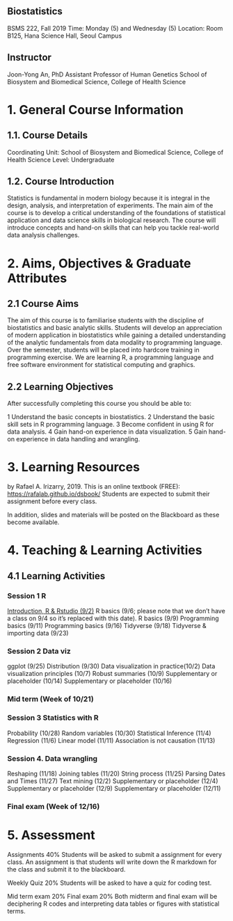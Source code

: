 ## Biostatistics 
BSMS 222, Fall 2019
Time: Monday (5) and Wednesday (5)
Location: Room B125, Hana Science Hall, Seoul Campus

## Instructor
Joon-Yong An, PhD
Assistant Professor of Human Genetics
School of Biosystem and Biomedical Science, College of Health Science

# 1. General Course Information
## 1.1. Course Details
Coordinating Unit: School of Biosystem and Biomedical Science, College of Health Science
Level: Undergraduate 

## 1.2. Course Introduction
Statistics is fundamental in modern biology because it is integral in the design, analysis, and interpretation of experiments. The main aim of the course is to develop a critical understanding of the foundations of statistical application and data science skills in biological research. The course will introduce concepts and hand-on skills that can help you tackle real-world data analysis challenges. 

# 2. Aims, Objectives & Graduate Attributes
## 2.1 Course Aims
The aim of this course is to familiarise students with the discipline of biostatistics and basic analytic skills. Students will develop an appreciation of modern application in biostatistics while gaining a detailed understanding of the analytic fundamentals from data modality to programming language. Over the semester, students will be placed into hardcore training in programming exercise. We are learning R, a programming language and free software environment for statistical computing and graphics. 

## 2.2 Learning Objectives
After successfully completing this course you should be able to:

1  Understand the basic concepts in biostatistics.
2  Understand the basic skill sets in R programming language. 
3  Become confident in using R for data analysis.
4  Gain hand-on experience in data visualization.
5  Gain hand-on experience in data handling and wrangling. 

# 3. Learning Resources
<Introduction to Data Science> by Rafael A. Irizarry, 2019. 
This is an online textbook (FREE): https://rafalab.github.io/dsbook/
Students are expected to submit their assignment before every class. 

In addition, slides and materials will be posted on the Blackboard as these become available.

# 4. Teaching & Learning Activities
## 4.1 Learning Activities
### Session 1 R
[Introduction, R & Rstudio (9/2)](https://docs.google.com/presentation/d/1io0lPt04rNdfhjfUWTTEyVHZfQqy-3IcSZn0_xB7ys8/edit?usp=sharing)
R basics (9/6; please note that we don’t have a class on 9/4 so it’s replaced with this date).
R basics (9/9)
Programming basics (9/11)
Programming basics (9/16)
Tidyverse (9/18)
Tidyverse & importing data (9/23)

### Session 2 Data viz
ggplot (9/25)
Distribution (9/30)
Data visualization in practice(10/2)
Data visualization principles (10/7)
Robust summaries (10/9)
Supplementary or placeholder (10/14)
Supplementary or placeholder (10/16)

###  Mid term (Week of 10/21)

### Session 3 Statistics with R
Probability (10/28)
Random variables (10/30)
Statistical Inference (11/4)
Regression (11/6)
Linear model (11/11)
Association is not causation (11/13)

### Session 4. Data wrangling 
Reshaping (11/18)
Joining tables (11/20)
String process (11/25)
Parsing Dates and Times (11/27)
Text mining (12/2)
Supplementary or placeholder (12/4)
Supplementary or placeholder (12/9)
Supplementary or placeholder (12/11)

###  Final exam (Week of 12/16)

# 5. Assessment

Assignments 40%
	Students will be asked to submit a assignment for every class. An assignment is that students will write down the R markdown for the class and submit it to the blackboard. 

Weekly Quiz 20% 
	Students will be asked to have a quiz for coding test. 

Mid term exam 20%
Final exam 20%
	Both midterm and final exam will be deciphering R codes and interpreting data tables or figures with statistical terms.  



